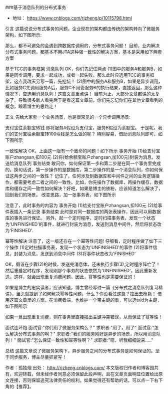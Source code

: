 ###基于消息队列的分布式事务
+ 地址： https://www.cnblogs.com/rjzheng/p/10115798.html

引言
这篇说说分布式事务的问题。企业现在的架构都由传统的架构转向了微服务架构，如下图所示:

那么，都不可避免的会遇到跨数据库调用的，分布式事务问题！
目前，业内解决分布式事务问题，都基本不用JTA这种强一致性的解决方案，基本是采用如下两套方案

基于TCC的事务框架
消息队列
OK，你们先记住两点
(1)图中的服务A和服务B，如果是同步调用，要求一起成功，或者一起失败，那么此时应选用TCC的事务框架，这点我改天另写一篇，先挖坑！
(2)图中的服务A和服务B，如果是异步调用，比如服务C先调用服务A后，服务C不用管服务B的执行结果，直接返回，那么这种情况下，应选用消息队列！这篇文章重点讲！
目前为止，大部分文章都讲的太复杂了。导致很多新人看完后于是看这篇文章前，你们先忘记你们在其他文章看到的概念，跟着博主的思路走！

正文
先给大家套一个业务场景，也是很常见的一个异步调用场景:

支付宝往余额宝转钱
即将服务A假设为支付宝，服务B假设为余额宝。
于是呢，我们的支付宝往余额宝转100块钱是怎么做的呢？
特别容易，借助消息队列即可，如下图所示


一致性解决
OK，上面这一版有一个致命的问题！如下所示
事务开始
(1)给支付宝账户zhangsan,扣100元
(2)将(给余额宝账户zhangsan,加100元)封装为消息，发送给消息队列
事务结束
敢问你，如何保证第一步和第二步是在同一个事务里完成的。换句话说，第一步操作的是数据库，第二步操作的是一个消息队列，你如何保证这两步之间的一致性？
记住了，任何涉及到数据库和中间件之间的业务逻辑操作，都需要考虑二者之间的一致性。比如，你先操作了数据库，再操作缓存，数据库和缓存之间一致性如何解决？好吧，如果是博主的铁粉，应该知道怎么解决了，回到我们的场景。
改变思路，加一张事务表，如下图所示


注意了，此时事务的内容为
事务开始
(1)给支付宝账户zhangsan,扣100元
(2)给事件表插入一条记录
事务结束
此时是对同一数据库的两张表操作，因此可以用数据库的事务进行保证。
另外，起一个定时程序，定时扫描事务表，发现一个状态为'UNFINISHED'的事件，就进行封装为消息，发送到消息中间件，然后将状态改为'FINISHED'.

幂等性解决
注意了，这一版还存在一个幂等性问题!
仔细看，定时程序做了如下三个操作
(1)定时扫描事务表，发现一个状态为'UNFINISHED'的事件
(2)将事件信息，封装为消息，发送到消息中间件
(3)将事件状态改为'FINISHED'

OK，假设在步骤(2)的时候，发送完消息体，还未执行步骤(3),定时程序阵亡了！然后重启定时程序，发现刚那个事务的状态依然为'UNFINISHED'，因此重新发送。这样，就会出现重复消费问题。因此，幂等性也是需要保证的！

如果是博主的忠实读者，应该知道，博主曾经写过一篇《分布式之消息队列复习精讲》，里头就提到了如何解决幂等性问题。什么？你没看过这篇？拉出去枪毙！
借用这篇文章里的方案。在消费者端，也维护一个带主键的表，可以选txid为主键，如下图所示


如果一旦出现重复消费，则在事务里直接报出主键冲突错误，从而保证了幂等性！

面试连环炮
面试官:"你们用了微服务架构么？"
求职者:"用了，用了"
面试官:"怎么解决分布式事务的啊？"
求职者:"我们的服务刚好是异步的场景，所以用消息队列！"
面试官:"怎么保证一致性和幂等性啊？"
求职者:"嗯，听我细细说来....."

总结
这篇文章说了微服务架构下，异步服务之间的分布式事务是如何保证的。至于同步服务，博主尽量抓紧写！

作者：孤独烟 出处： http://rjzheng.cnblogs.com/
本文版权归作者和博客园共有，欢迎转载，但未经作者同意必须保留此段声明，且在文章页面明显位置给出原文连接，否则保留追究法律责任的权利。如果觉得还有帮助的话，可以点一下右下角的【推荐】。

